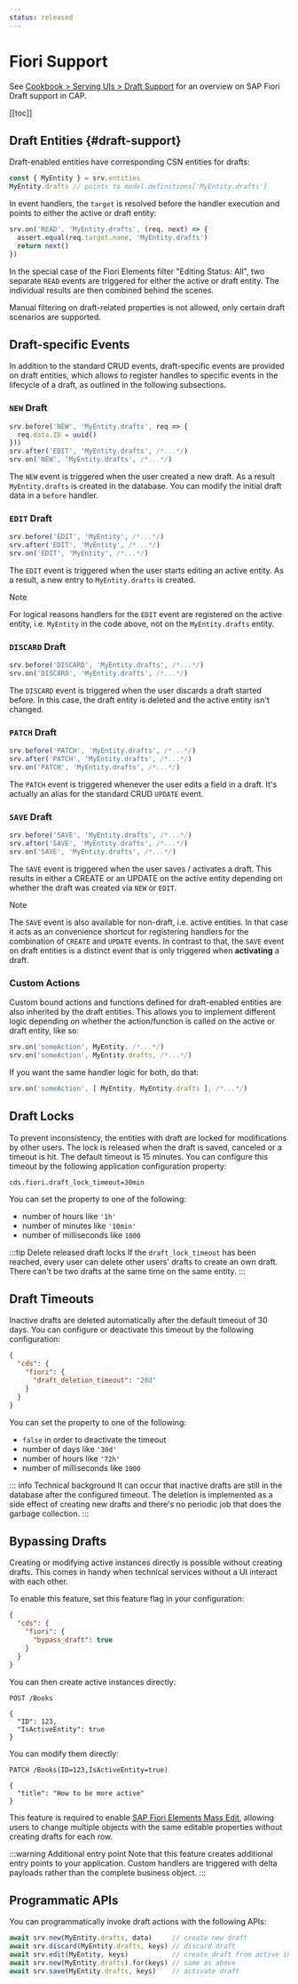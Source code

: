 ```yaml
---
status: released
---
```



# Fiori Support

See [Cookbook > Serving UIs > Draft Support](../advanced/fiori#draft-support) for an overview on SAP Fiori Draft support in CAP.

[[toc]]


<!--
## Serving `$metadata` Requests



## Serving `$batch` Requests

-->

## Draft Entities {#draft-support}

Draft-enabled entities have corresponding CSN entities for drafts:

```js
const { MyEntity } = srv.entities
MyEntity.drafts // points to model.definitions['MyEntity.drafts']
```

In event handlers, the `target` is resolved before the handler execution and points to either the active or draft entity:

```js
srv.on('READ', 'MyEntity.drafts', (req, next) => {
  assert.equal(req.target.name, 'MyEntity.drafts')
  return next()
})
```

In the special case of the Fiori Elements filter "Editing Status: All", two separate `READ` events are triggered for either the active or draft entity.
The individual results are then combined behind the scenes.

Manual filtering on draft-related properties is not allowed, only certain draft scenarios are supported.



## Draft-specific Events

In addition to the standard CRUD events, draft-specific events are provided on draft entities, which allows to register handles to specific events in the lifecycle of a draft, as outlined in the following subsections.


### `NEW` Draft

```js
srv.before('NEW', 'MyEntity.drafts', req => {
  req.data.ID = uuid()
}))
srv.after('EDIT', 'MyEntity.drafts', /*...*/)
srv.on('NEW', 'MyEntity.drafts', /*...*/)
```

The `NEW` event is triggered when the user created a new draft.
As a result `MyEntity.drafts` is created in the database.
You can modify the initial draft data in a `before` handler.


### `EDIT` Draft

```js
srv.before('EDIT', 'MyEntity', /*...*/)
srv.after('EDIT', 'MyEntity', /*...*/)
srv.on('EDIT', 'MyEntity', /*...*/)
```

The `EDIT` event is triggered when the user starts editing an active entity.
As a result, a new entry to `MyEntity.drafts` is created.

> [!note]
> For logical reasons handlers for the `EDIT` event are registered on the active entity, i.e. `MyEntity` in the code above, not on the `MyEntity.drafts` entity.


### `DISCARD` Draft

```js
srv.before('DISCARD', 'MyEntity.drafts', /*...*/)
srv.on('DISCARD', 'MyEntity.drafts', /*...*/)
```

The `DISCARD` event is triggered when the user discards a draft started before.
In this case, the draft entity is deleted and the active entity isn't changed.


### `PATCH` Draft

```js
srv.before('PATCH', 'MyEntity.drafts', /*...*/)
srv.after('PATCH', 'MyEntity.drafts', /*...*/)
srv.on('PATCH', 'MyEntity.drafts', /*...*/)
```

The `PATCH` event is triggered whenever the user edits a field in a draft.
It's actually an alias for the standard CRUD `UPDATE` event.


### `SAVE` Draft

```js
srv.before('SAVE', 'MyEntity.drafts', /*...*/)
srv.after('SAVE', 'MyEntity.drafts', /*...*/)
srv.on('SAVE', 'MyEntity.drafts', /*...*/)
```

The `SAVE` event is triggered when the user saves / activates a draft. This results in either a CREATE or an UPDATE on the active entity depending on whether the draft was created via `NEW` or `EDIT`.

> [!note]
> The `SAVE` event is also available for non-draft, i.e. active entities. In that case it acts as an convenience shortcut for registering handlers for the combination of `CREATE` and `UPDATE` events. In contrast to that, the `SAVE` event on draft entities is a distinct event that is only triggered when **activating** a draft.


### Custom Actions


Custom bound actions and functions defined for draft-enabled entities are also inherited by the draft entities.
This allows you to implement different logic depending on whether the action/function is called on the active or draft entity, like so:

```js
srv.on('someAction', MyEntity, /*...*/)
srv.on('someAction', MyEntity.drafts, /*...*/)
```

If you want the same handler logic for both, do that:

```js
srv.on('someAction', [ MyEntity, MyEntity.drafts ], /*...*/)
```


## Draft Locks

To prevent inconsistency, the entities with draft are locked for modifications by other users. The lock is released when the draft is saved, canceled or a timeout is hit. The default timeout is 15 minutes. You can configure this timeout by the following application configuration property:

```properties
cds.fiori.draft_lock_timeout=30min
```

You can set the property to one of the following:
- number of hours like `'1h'`
- number of minutes like `'10min'`
- number of milliseconds like `1000`

:::tip Delete released draft locks
If the `draft_lock_timeout` has been reached, every user can delete other users' drafts to create an own draft. There can't be two drafts at the same time on the same entity.
:::

## Draft Timeouts

Inactive drafts are deleted automatically after the default timeout of 30 days. You can configure or deactivate this timeout by the following configuration:

```json
{
  "cds": {
    "fiori": {
      "draft_deletion_timeout": "28d"
    }
  }
}
```

You can set the property to one of the following:
- `false` in order to deactivate the timeout
- number of days like `'30d'`
- number of hours like `'72h'`
- number of milliseconds like `1000`

::: info Technical background
It can occur that inactive drafts are still in the database after the configured timeout. The deletion is implemented as a side effect of creating new drafts and there's no periodic job that does the garbage collection.
:::

## Bypassing Drafts
Creating or modifying active instances directly is possible without creating drafts. This comes in handy when technical services without a UI interact with each other.

To enable this feature, set this feature flag in your configuration:

```json
{
  "cds": {
    "fiori": {
      "bypass_draft": true
    }
  }
}
```

You can then create active instances directly:

```http
POST /Books

{
  "ID": 123,
  "IsActiveEntity": true
}
```

You can modify them directly:

```http
PATCH /Books(ID=123,IsActiveEntity=true)

{
  "title": "How to be more active"
}
```

This feature is required to enable [SAP Fiori Elements Mass Edit](https://sapui5.hana.ondemand.com/sdk/#/topic/965ef5b2895641bc9b6cd44f1bd0eb4d.html), allowing users to change multiple objects with the
same editable properties without creating drafts for each row.

:::warning Additional entry point
Note that this feature creates additional entry points to your application. Custom handlers are triggered with delta
payloads rather than the complete business object.
:::


## Programmatic APIs <Beta />

You can programmatically invoke draft actions with the following APIs:

```js
await srv.new(MyEntity.drafts, data)     // create new draft
await srv.discard(MyEntity.drafts, keys) // discard draft
await srv.edit(MyEntity, keys)           // create draft from active instance
await srv.new(MyEntity.drafts).for(keys) // same as above
await srv.save(MyEntity.drafts, keys)    // activate draft
```
